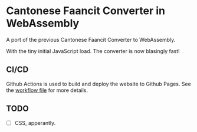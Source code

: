 # Cantonese Faancit Converter in WebAssembly

A port of the previous Cantonese Faancit Converter to WebAssembly.

With the tiny initial JavaScript load. The converter is now blasingly fast! 

## CI/CD

Github Actions is used to build and deploy the website to Github Pages. See the [workflow file](.github/workflows/go-wasm.yml) for more details.

## TODO

- [ ] CSS, apperantly. 